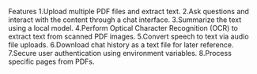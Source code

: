 Features
1.Upload multiple PDF files and extract text.
2.Ask questions and interact with the content through a chat interface.
3.Summarize the text using a local model.
4.Perform Optical Character Recognition (OCR) to extract text from scanned PDF images.
5.Convert speech to text via audio file uploads.
6.Download chat history as a text file for later reference.
7.Secure user authentication using environment variables.
8.Process specific pages from PDFs.

